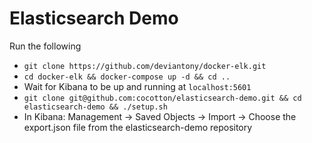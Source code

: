 # Elasticsearch Demo

Run the following
- `git clone https://github.com/deviantony/docker-elk.git`
- `cd docker-elk && docker-compose up -d && cd ..`
- Wait for Kibana to be up and running at `localhost:5601`
- `git clone git@github.com:cocotton/elasticsearch-demo.git && cd elasticsearch-demo && ./setup.sh`
- In Kibana: Management -> Saved Objects -> Import -> Choose the export.json file from the elasticsearch-demo repository
